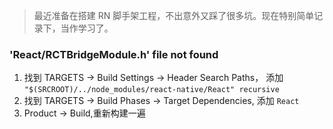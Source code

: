 > 最近准备在搭建 RN 脚手架工程，不出意外又踩了很多坑。现在特别简单记录下，当作学习了。

### 'React/RCTBridgeModule.h' file not found

1. 找到 TARGETS -> Build Settings -> Header Search Paths，
   添加 `"$(SRCROOT)/../node_modules/react-native/React" recursive`
2. 找到 TARGETS -> Build Phases -> Target Dependencies,
   添加 `React`
3. Product -> Build,重新构建一遍
